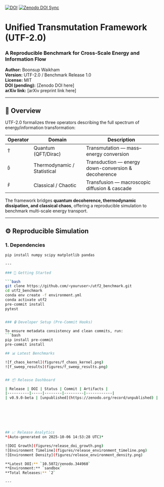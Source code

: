 [![DOI](https://sandbox.zenodo.org/badge/DOI/10.5072/zenodo.344960.svg)](https://doi.org/10.5072/zenodo.344960)
[![Zenodo DOI Sync](https://github.com/YOURUSER/utfv2/actions/workflows/zenodo_sync.yaml/badge.svg)](https://github.com/YOURUSER/utfv2/actions/workflows/zenodo_sync.yaml)



# Unified Transmutation Framework (UTF-2.0)
### A Reproducible Benchmark for Cross-Scale Energy and Information Flow

**Author:** Boonsup Waikham  
**Version:** UTF-2.0 / Benchmark Release 1.0  
**License:** MIT  
**DOI (pending):** [Zenodo DOI here]  
**arXiv link:** [arXiv preprint link here]

---

## 🧩 Overview

UTF-2.0 formalizes three operators describing the full spectrum of energy/information transformation:

| Operator | Domain | Description |
|-----------|---------|-------------|
| `T̂` | Quantum (QFT/Dirac) | Transmutation — mass–energy conversion |
| `D̂` | Thermodynamic / Statistical | Transduction — energy down-conversion & decoherence |
| `F̂` | Classical / Chaotic | Transfusion — macroscopic diffusion & cascade |

The framework bridges **quantum decoherence, thermodynamic dissipation, and classical chaos**, offering a reproducible simulation to benchmark multi-scale energy transport.

---

## ⚙️ Reproducible Simulation

### 1. Dependencies
```bash
pip install numpy scipy matplotlib pandas

---

### 🚀 Getting Started

```bash
git clone https://github.com/<youruser>/utf2_benchmark.git
cd utf2_benchmark
conda env create -f environment.yml
conda activate utf2
pre-commit install
pytest


### 🔒 Developer Setup (Pre-Commit Hooks)

To ensure metadata consistency and clean commits, run:
```bash
pip install pre-commit
pre-commit install

## 📊 Latest Benchmarks

![f_chaos_kernel](figures/f_chaos_kernel.png)
![f_sweep_results](figures/f_sweep_results.png)


## 📦 Release Dashboard

| Release | DOI | Status | Commit | Artifacts |
|----------|-----|--------|---------|------------|
| v0.9.0-beta | [unpublished](https://zenodo.org/record/unpublished) | ![](https://img.shields.io/badge/UNKNOWN-DOI-gray?logo=zenodo) | [`e22c218`](https://github.com/${ github.repository }/commit/e22c218) | [f_chaos_kernel.png](./figures\f_chaos_kernel.png) / [f_sweep_results.png](./figures\f_sweep_results.png) / [f_sweep_results.csv](./data\f_sweep_results.csv) |







## 📈 Release Analytics  
*(Auto-generated on 2025-10-06 14:53:28 UTC)*  

![DOI Growth](figures/release_doi_growth.png)  
![Environment Timeline](figures/release_environment_timeline.png)  
![Environment Density](figures/release_environment_density.png)  

**Latest DOI:** `10.5072/zenodo.344960`  
**Environment:** `sandbox`  
**Total Releases:** `2`  

---


